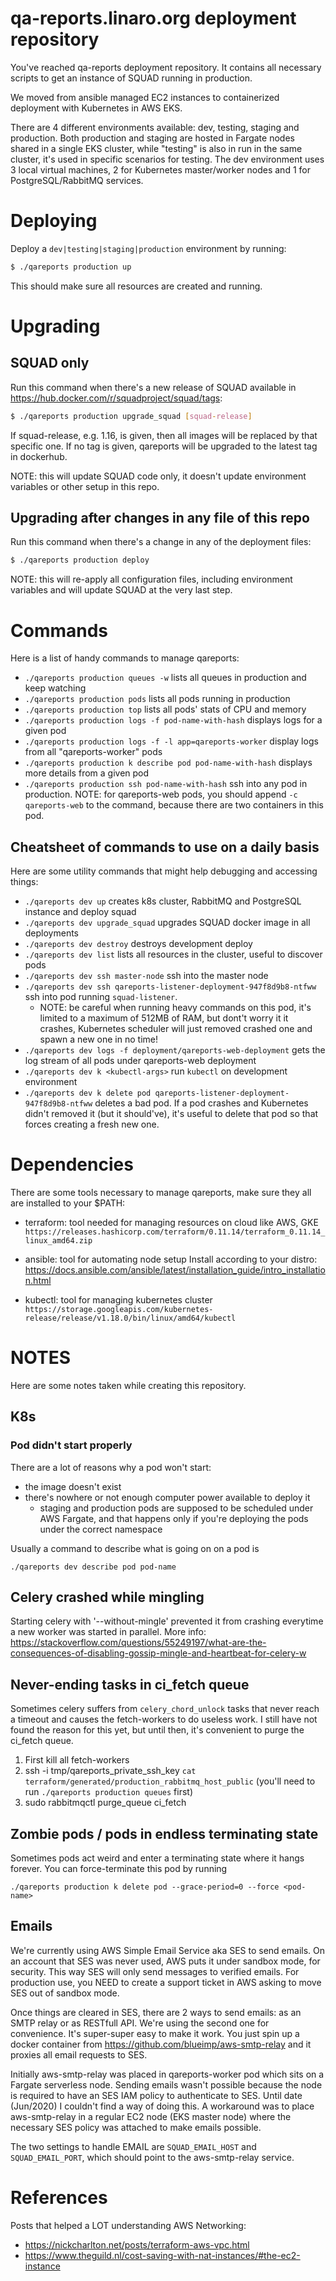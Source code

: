 # qa-reports.linaro.org deployment repository

You've reached qa-reports deployment repository. It contains all
necessary scripts to get an instance of SQUAD running in production.

We moved from ansible managed EC2 instances to containerized deployment with Kubernetes in AWS EKS.

There are 4 different environments available: dev, testing, staging and production.
Both production and staging are hosted in Fargate nodes shared in a single EKS cluster,
while "testing" is also in run in the same cluster, it's used in specific scenarios for testing.
The dev environment uses 3 local virtual machines, 2 for Kubernetes master/worker nodes and 1 for PostgreSQL/RabbitMQ services.

# Deploying

Deploy a `dev|testing|staging|production` environment by running:

```bash
$ ./qareports production up
```

This should make sure all resources are created and running.

# Upgrading

## SQUAD only

Run this command when there's a new release of SQUAD available in https://hub.docker.com/r/squadproject/squad/tags:

```bash
$ ./qareports production upgrade_squad [squad-release]
```

If squad-release, e.g. 1.16, is given, then all images will be replaced by that specific one. If no
tag is given, qareports will be upgraded to the latest tag in dockerhub.

NOTE: this will update SQUAD code only, it doesn't update environment variables or other setup in this repo.

## Upgrading after changes in any file of this repo

Run this command when there's a change in any of the deployment files:

```bash
$ ./qareports production deploy
```

NOTE: this will re-apply all configuration files, including environment variables and will
update SQUAD at the very last step.

# Commands

Here is a list of handy commands to manage qareports:

* `./qareports production queues -w` lists all queues in production and keep watching
* `./qareports production pods` lists all pods running in production
* `./qareports production top` lists all pods' stats of CPU and memory
* `./qareports production logs -f pod-name-with-hash` displays logs for a given pod
* `./qareports production logs -f -l app=qareports-worker` display logs from all "qareports-worker" pods
* `./qareports production k describe pod pod-name-with-hash` displays more details from a given pod
* `./qareports production ssh pod-name-with-hash` ssh into any pod in production.
  NOTE: for qareports-web pods, you should append `-c qareports-web` to the command, because there are two containers in this pod.


## Cheatsheet of commands to use on a daily basis

Here are some utility commands that might help debugging and accessing things:

* `./qareports dev up` creates k8s cluster, RabbitMQ and PostgreSQL instance and deploy squad
* `./qareports dev upgrade_squad` upgrades SQUAD docker image in all deployments
* `./qareports dev destroy` destroys development deploy
* `./qareports dev list` lists all resources in the cluster, useful to discover pods
* `./qareports dev ssh master-node` ssh into the master node
* `./qareports dev ssh qareports-listener-deployment-947f8d9b8-ntfww` ssh into pod running `squad-listener`.
  * NOTE: be careful when running heavy commands on this pod, it's limited to a maximum of 512MB of RAM, but
    dont't worry it it crashes, Kubernetes scheduler will just removed crashed one and spawn a new one in no time!
* `./qareports dev logs -f deployment/qareports-web-deployment` gets the log stream of all pods under qareports-web deployment
* `./qareports dev k <kubectl-args>` run `kubectl` on development environment
* `./qareports dev k delete pod qareports-listener-deployment-947f8d9b8-ntfww` deletes a bad pod. If a pod crashes and
  Kubernetes didn't removed it (but it should've), it's useful to delete that pod so that forces creating a fresh new one.

# Dependencies

There are some tools necessary to manage qareports, make sure they all are installed to your $PATH:

* terraform: tool needed for managing resources on cloud like AWS, GKE
  `https://releases.hashicorp.com/terraform/0.11.14/terraform_0.11.14_linux_amd64.zip`

* ansible: tool for automating node setup
  Install according to your distro: https://docs.ansible.com/ansible/latest/installation_guide/intro_installation.html

* kubectl: tool for managing kubernetes cluster
  `https://storage.googleapis.com/kubernetes-release/release/v1.18.0/bin/linux/amd64/kubectl`

# NOTES

Here are some notes taken while creating this repository.

## K8s
### Pod didn't start properly

There are a lot of reasons why a pod won't start:
* the image doesn't exist
* there's nowhere or not enough computer power available to deploy it
  * staging and production pods are supposed to be scheduled under AWS Fargate, and that happens only if you're deploying the pods under the correct namespace

Usually a command to describe what is going on on a pod is

```
./qareports dev describe pod pod-name
```

## Celery crashed while mingling

Starting celery with '--without-mingle' prevented it from crashing everytime a new worker was started in parallel.
More info: https://stackoverflow.com/questions/55249197/what-are-the-consequences-of-disabling-gossip-mingle-and-heartbeat-for-celery-w

## Never-ending tasks in ci_fetch queue

Sometimes celery suffers from `celery_chord_unlock` tasks that never reach a timeout and causes the fetch-workers to
do useless work. I still have not found the reason for this yet, but until then, it's convenient to purge the ci_fetch queue.

1. First kill all fetch-workers
2. ssh -i tmp/qareports_private_ssh_key `cat terraform/generated/production_rabbitmq_host_public` (you'll need to run `./qareports production queues` first)
3. sudo rabbitmqctl purge_queue ci_fetch

## Zombie pods / pods in endless terminating state

Sometimes pods act weird and enter a terminating state where it hangs forever.
You can force-terminate this pod by running

```
./qareports production k delete pod --grace-period=0 --force <pod-name>
```

## Emails

We're currently using AWS Simple Email Service aka SES to send emails. On an account that SES was never used, AWS puts it under sandbox
mode, for security. This way SES will only send messages to verified emails. For production use, you NEED to create a support ticket in
AWS asking to move SES out of sandbox mode.

Once things are cleared in SES, there are 2 ways to send emails: as an SMTP relay or as RESTfull API. We're using the 
second one for convenience. It's super-super easy to make it work. You just spin up a docker container from https://github.com/blueimp/aws-smtp-relay
and it proxies all email requests to SES.

Initially aws-smtp-relay was placed in qareports-worker pod which sits on a Fargate serverless node.
Sending emails wasn't possible because the node is required to have an SES IAM policy to authenticate to SES.
Until date (Jun/2020) I couldn't find a way of doing this.
A workaround was to place aws-smtp-relay in a regular EC2 node (EKS master node) where the necessary SES policy was attached to make emails possible.

The two settings to handle EMAIL are `SQUAD_EMAIL_HOST` and `SQUAD_EMAIL_PORT`, which should point to the aws-smtp-relay service.

# References

Posts that helped a LOT understanding AWS Networking:
* https://nickcharlton.net/posts/terraform-aws-vpc.html
* https://www.theguild.nl/cost-saving-with-nat-instances/#the-ec2-instance
